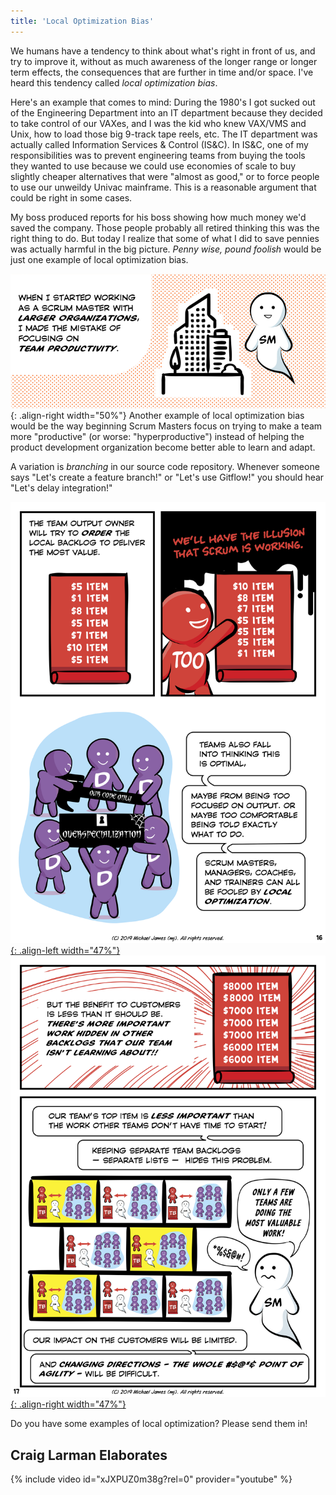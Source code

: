 ```yaml
---
title: 'Local Optimization Bias'
---
```

We humans have a tendency to think about what's right in front of us, and try to improve it, without as much awareness of the longer range or longer term effects, the consequences that are further in time and/or space.  I've heard this tendency called *local optimization bias*.

Here's an example that comes to mind: During the 1980's I got sucked out of the Engineering Department into an IT department because they decided to take control of our VAXes, and I was the kid who knew VAX/VMS and Unix, how to load those big 9-track tape reels, etc.  The IT department was actually called Information Services & Control (IS&C).  In IS&C, one of my responsibilities was to prevent engineering teams from buying the tools they wanted to use because we could use economies of scale to buy slightly cheaper alternatives that were "almost as good," or to force people to use our unweildy Univac mainframe.  This is a reasonable argument that could be right in some cases.

My boss produced reports for his boss showing how much money we'd saved the company.  Those people probably all retired thinking this was the right thing to do.  But today I realize that some of what I did to save pennies was actually harmful in the big picture.  *Penny wise, pound foolish* would be just one example of local optimization bias.

![Team Productivity Local Optimization Bias](../images/team-productivity-local-optimization-bias.png){: .align-right width="50%"}
Another example of local optimization bias would be the way beginning Scrum Masters focus on trying to make a team more "productive" (or worse: "hyperproductive") instead of helping the product development organization become better able to learn and adapt.

A variation is *branching* in our source code repository.  Whenever someone says "Let's create a feature branch!" or "Let's use Gitflow!" you should hear "Let's delay integration!"

[![Product Owner Misconceptions Page 16](../images/page-16.png){: .align-left width="47%"}](/Why-Scrum-Isnt-Making-Your-Company-Very-Agile/)
[![Product Owner Misconceptions Page 17](../images/page-17.png){: .align-right width="47%"}](/Why-Scrum-Isnt-Making-Your-Company-Very-Agile/)


Do you have some examples of local optimization?  Please send them in!


## Craig Larman Elaborates

{% include video id="xJXPUZ0m38g?rel=0" provider="youtube" %}
